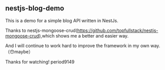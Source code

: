 ## nestjs-blog-demo

This is a demo for a simple blog API written in NestJs. 

Thanks to nestjs-mongoose-crud(https://github.com/topfullstack/nestjs-mongoose-crud),which shows me a better and easier way.

And I will continue to work hard to improve the framework in my own way. （😯maybe）

Thanks for watching!
period9149

